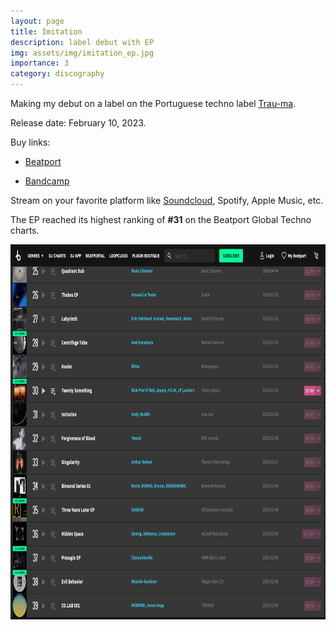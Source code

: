 ```yaml
---
layout: page
title: Imitation
description: label debut with EP
img: assets/img/imitation_ep.jpg
importance: 3
category: discography
---
```


Making my debut on a label on the Portuguese techno label [Trau-ma](https://trau-ma.bandcamp.com/).

Release date: February 10, 2023.

Buy links:

- [Beatport](https://www.beatport.com/release/imitation/3980837)

- [Bandcamp](https://trau-ma.bandcamp.com/album/imitation)

Stream on your favorite platform like [Soundcloud](https://soundcloud.com/trau-ma/sets/andy-ruddh-imitation-ep-trm246), Spotify, Apple Music, etc.

The EP reached its highest ranking of **#31** on the Beatport Global Techno charts.

<img src="/assets/img/imitationEP_beatport31_RDH.png" alt="Beatport Global Techno Charts" width="900" height="600" title="Beatport Global Techno Charts">
